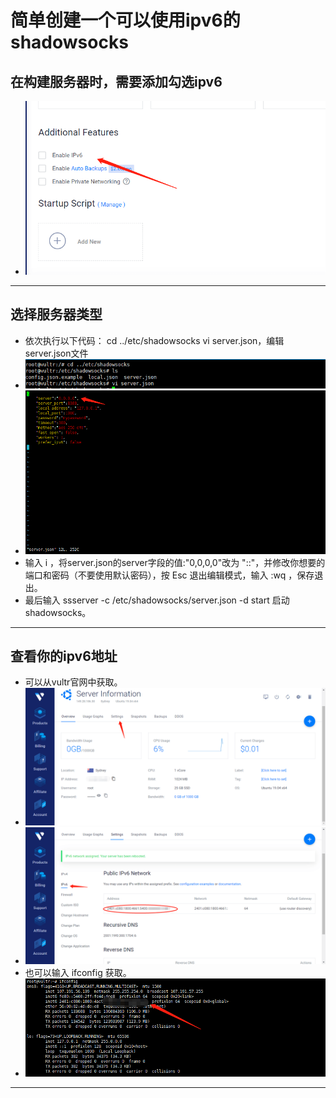 # 简单创建一个可以使用ipv6的shadowsocks

## 在构建服务器时，需要添加勾选ipv6
- ![avatar](/img/a.png)
***

## 选择服务器类型
- 依次执行以下代码： cd ../etc/shadowsocks  vi server.json，编辑server.json文件
- ![avatar](/img/b.png)
- ![avatar](/img/c.png)
- 输入 i ，将server.json的server字段的值:"0,0,0,0"改为 "::"，并修改你想要的端口和密码（不要使用默认密码），按 Esc 退出编辑模式，输入 :wq ，保存退出。
- 最后输入  ssserver -c /etc/shadowsocks/server.json -d start  启动shadowsocks。
***

## 查看你的ipv6地址
- 可以从vultr官网中获取。
- ![avatar](/img/d.png)
- ![avatar](/img/e.png)
- 也可以输入 ifconfig 获取。
- ![avatar](/img/f.png)
***
